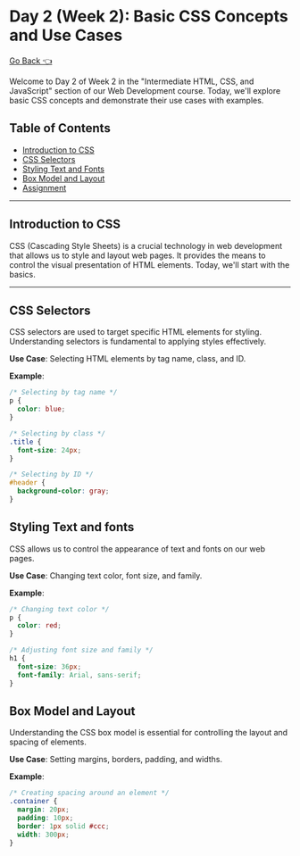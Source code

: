 # Day 2 (Week 2): Basic CSS Concepts and Use Cases
[Go Back 👈](/readme.md)

Welcome to Day 2 of Week 2 in the "Intermediate HTML, CSS, and JavaScript" section of our Web Development course. Today, we'll explore basic CSS concepts and demonstrate their use cases with examples.

## Table of Contents
- [Introduction to CSS](#introduction-to-css)
- [CSS Selectors](#css-selectors)
- [Styling Text and Fonts](#styling-text-and-fonts)
- [Box Model and Layout](#box-model-and-layout)
- [Assignment](#assignment)

---

## Introduction to CSS

CSS (Cascading Style Sheets) is a crucial technology in web development that allows us to style and layout web pages. It provides the means to control the visual presentation of HTML elements. Today, we'll start with the basics.

---

## CSS Selectors

CSS selectors are used to target specific HTML elements for styling. Understanding selectors is fundamental to applying styles effectively.

**Use Case**: Selecting HTML elements by tag name, class, and ID.

**Example**:
```css
/* Selecting by tag name */
p {
  color: blue;
}

/* Selecting by class */
.title {
  font-size: 24px;
}

/* Selecting by ID */
#header {
  background-color: gray;
}
```

## Styling Text and fonts
CSS allows us to control the appearance of text and fonts on our web pages.

**Use Case**: Changing text color, font size, and family.

**Example**:
```css
/* Changing text color */
p {
  color: red;
}

/* Adjusting font size and family */
h1 {
  font-size: 36px;
  font-family: Arial, sans-serif;
}
```

## Box Model and Layout

Understanding the CSS box model is essential for controlling the layout and spacing of elements.

**Use Case**: Setting margins, borders, padding, and widths.

**Example**:
```css
/* Creating spacing around an element */
.container {
  margin: 20px;
  padding: 10px;
  border: 1px solid #ccc;
  width: 300px;
}

```